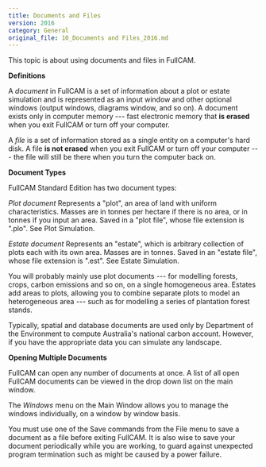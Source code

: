 ```yaml
---
title: Documents and Files
version: 2016
category: General
original_file: 10_Documents and Files_2016.md
---
```


This topic is about using documents and files in FullCAM.

**Definitions**

A *document* in FullCAM is a set of information about a plot or estate
simulation and is represented as an input window and other optional
windows (output windows, diagrams window, and so on). A document exists
only in computer memory --- fast electronic memory that **is erased**
when you exit FullCAM or turn off your computer.

A *file* is a set of information stored as a single entity on a
computer's hard disk. A file **is not erased** when you exit FullCAM or
turn off your computer --- the file will still be there when you turn
the computer back on.

**Document Types**

FullCAM Standard Edition has two document types:

*Plot document*
Represents a "plot", an area of land with uniform characteristics.
Masses are in tonnes per hectare if there is no area, or in tonnes if
you input an area. Saved in a "plot file", whose file extension is
".plo". See Plot Simulation.

*Estate document*
Represents an "estate", which is arbitrary collection of plots each with
its own area. Masses are in tonnes. Saved in an "estate file", whose
file extension is ".est". See Estate
Simulation.

You will probably mainly use plot documents --- for modelling forests,
crops, carbon emissions and so on, on a single homogeneous area. Estates
add areas to plots, allowing you to combine separate plots to model an
heterogeneous area --- such as for modelling a series of plantation
forest stands.

Typically, spatial and database documents are used only by Department of
the Environment to compute Australia's national carbon account. However,
if you have the appropriate data you can simulate any landscape.

**Opening Multiple Documents**

FullCAM can open any number of documents at once. A list of all open
FullCAM documents can be viewed in the drop down list on the main
window.

The *Windows* menu on the Main Window allows
you to manage the windows individually, on a window by window basis.

You must use one of the Save commands from the File menu to save a
document as a file before exiting FullCAM. It is also wise to save your
document periodically while you are working, to guard against unexpected
program termination such as might be caused by a power failure.
